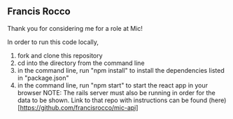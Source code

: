 ## Francis Rocco

Thank you for considering me for a role at Mic!

In order to run this code locally, 

1. fork and clone this repository 
2. cd into the directory from the command line
3. in the command line, run "npm install" to install the dependencies listed in "package.json"
4. in the command line, run "npm start" to start the react app in your browser
NOTE: The rails server must also be running in order for the data to be shown. Link to that repo with instructions can be found (here)[https://github.com/francisrocco/mic-api]
